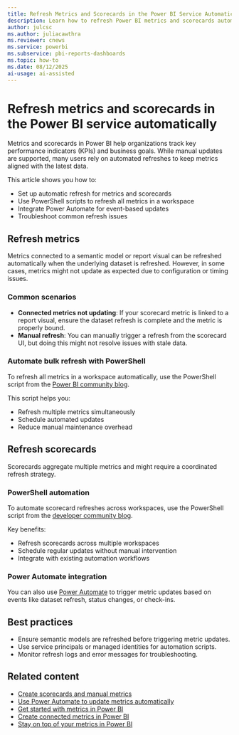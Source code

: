 ```yaml
---
title: Refresh Metrics and Scorecards in the Power BI Service Automatically
description: Learn how to refresh Power BI metrics and scorecards automatically using scripts and Power Automate. Keep your KPIs updated with the latest data.
author: julcsc
ms.author: juliacawthra
ms.reviewer: cnews
ms.service: powerbi
ms.subservice: pbi-reports-dashboards
ms.topic: how-to
ms.date: 08/12/2025
ai-usage: ai-assisted
---
```


# Refresh metrics and scorecards in the Power BI service automatically

Metrics and scorecards in Power BI help organizations track key performance indicators (KPIs) and business goals. While manual updates are supported, many users rely on automated refreshes to keep metrics aligned with the latest data.

This article shows you how to:

- Set up automatic refresh for metrics and scorecards
- Use PowerShell scripts to refresh all metrics in a workspace
- Integrate Power Automate for event-based updates
- Troubleshoot common refresh issues

## Refresh metrics

Metrics connected to a semantic model or report visual can be refreshed automatically when the underlying dataset is refreshed. However, in some cases, metrics might not update as expected due to configuration or timing issues.

### Common scenarios

- **Connected metrics not updating**: If your scorecard metric is linked to a report visual, ensure the dataset refresh is complete and the metric is properly bound.
- **Manual refresh**: You can manually trigger a refresh from the scorecard UI, but doing this might not resolve issues with stale data.

### Automate bulk refresh with PowerShell

To refresh all metrics in a workspace automatically, use the PowerShell script from the [Power BI community blog](https://community.fabric.microsoft.com/t5/Power-BI-Community-Blog/Power-BI-Metrics-Pro-Tip-Refresh-all-metrics-script/ba-p/3139257).

This script helps you:

- Refresh multiple metrics simultaneously
- Schedule automated updates
- Reduce manual maintenance overhead

## Refresh scorecards

Scorecards aggregate multiple metrics and might require a coordinated refresh strategy.

### PowerShell automation

To automate scorecard refreshes across workspaces, use the PowerShell script from the [developer community blog](https://community.fabric.microsoft.com/t5/Developer/Powershell-script-to-automatically-refresh-scorecards/m-p/3494120).

Key benefits:

- Refresh scorecards across multiple workspaces
- Schedule regular updates without manual intervention
- Integrate with existing automation workflows

### Power Automate integration

You can also use [Power Automate](service-metrics-power-automate.md) to trigger metric updates based on events like dataset refresh, status changes, or check-ins.

## Best practices

- Ensure semantic models are refreshed before triggering metric updates.
- Use service principals or managed identities for automation scripts.
- Monitor refresh logs and error messages for troubleshooting.

## Related content

- [Create scorecards and manual metrics](service-goals-create.md)
- [Use Power Automate to update metrics automatically](service-metrics-power-automate.md)
- [Get started with metrics in Power BI](service-goals-introduction.md)
- [Create connected metrics in Power BI](service-goals-create-connected.md)
- [Stay on top of your metrics in Power BI](service-goals-check-in.md)
